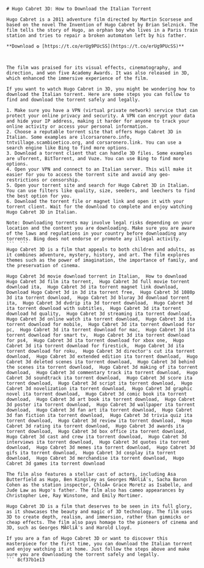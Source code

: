 
 ``` 
# Hugo Cabret 3D: How to Download the Italian Torrent
 
Hugo Cabret is a 2011 adventure film directed by Martin Scorsese and based on the novel The Invention of Hugo Cabret by Brian Selznick. The film tells the story of Hugo, an orphan boy who lives in a Paris train station and tries to repair a broken automaton left by his father.
 
**Download ✪ [https://t.co/erUg9PUcSS](https://t.co/erUg9PUcSS)**


 
The film was praised for its visual effects, cinematography, and direction, and won five Academy Awards. It was also released in 3D, which enhanced the immersive experience of the film.
 
If you want to watch Hugo Cabret in 3D, you might be wondering how to download the Italian torrent. Here are some steps you can follow to find and download the torrent safely and legally.
 
1. Make sure you have a VPN (virtual private network) service that can protect your online privacy and security. A VPN can encrypt your data and hide your IP address, making it harder for anyone to track your online activity or access your personal information.
2. Choose a reputable torrent site that offers Hugo Cabret 3D in Italian. Some examples are ilcorsaronero.info, tntvillage.scambioetico.org, and corsaronero.link. You can use a search engine like Bing to find more options.
3. Download a torrent client that can handle 3D files. Some examples are uTorrent, BitTorrent, and Vuze. You can use Bing to find more options.
4. Open your VPN and connect to an Italian server. This will make it easier for you to access the torrent site and avoid any geo-restrictions or censorship.
5. Open your torrent site and search for Hugo Cabret 3D in Italian. You can use filters like quality, size, seeders, and leechers to find the best option for you.
6. Download the torrent file or magnet link and open it with your torrent client. Wait for the download to complete and enjoy watching Hugo Cabret 3D in Italian.

Note: Downloading torrents may involve legal risks depending on your location and the content you are downloading. Make sure you are aware of the laws and regulations in your country before downloading any torrents. Bing does not endorse or promote any illegal activity.
 ```  ``` 
Hugo Cabret 3D is a film that appeals to both children and adults, as it combines adventure, mystery, history, and art. The film explores themes such as the power of imagination, the importance of family, and the preservation of cinema.
 
Hugo Cabret 3d movie download torrent in Italian,  How to download Hugo Cabret 3d film ita torrent,  Hugo Cabret 3d full movie torrent download ita,  Hugo Cabret 3d ita torrent magnet link download,  Download Hugo Cabret 3d in 3d ita torrent free,  Hugo Cabret 3d 1080p 3d ita torrent download,  Hugo Cabret 3d bluray 3d download torrent ita,  Hugo Cabret 3d dvdrip ita 3d torrent download,  Hugo Cabret 3d ita torrent download with subtitles,  Hugo Cabret 3d ita torrent download hd quality,  Hugo Cabret 3d streaming ita torrent download,  Hugo Cabret 3d online watch ita torrent download,  Hugo Cabret 3d ita torrent download for mobile,  Hugo Cabret 3d ita torrent download for pc,  Hugo Cabret 3d ita torrent download for mac,  Hugo Cabret 3d ita torrent download for smart tv,  Hugo Cabret 3d ita torrent download for ps4,  Hugo Cabret 3d ita torrent download for xbox one,  Hugo Cabret 3d ita torrent download for firestick,  Hugo Cabret 3d ita torrent download for roku,  Hugo Cabret 3d director's cut ita torrent download,  Hugo Cabret 3d extended edition ita torrent download,  Hugo Cabret 3d deleted scenes ita torrent download,  Hugo Cabret 3d behind the scenes ita torrent download,  Hugo Cabret 3d making of ita torrent download,  Hugo Cabret 3d commentary track ita torrent download,  Hugo Cabret 3d soundtrack ita torrent download,  Hugo Cabret 3d score ita torrent download,  Hugo Cabret 3d script ita torrent download,  Hugo Cabret 3d novelization ita torrent download,  Hugo Cabret 3d graphic novel ita torrent download,  Hugo Cabret 3d comic book ita torrent download,  Hugo Cabret 3d art book ita torrent download,  Hugo Cabret 3d poster ita torrent download,  Hugo Cabret 3d wallpaper ita torrent download,  Hugo Cabret 3d fan art ita torrent download,  Hugo Cabret 3d fan fiction ita torrent download,  Hugo Cabret 3d trivia quiz ita torrent download,  Hugo Cabret 3d review ita torrent download,  Hugo Cabret 3d rating ita torrent download,  Hugo Cabret 3d awards ita torrent download,  Hugo Cabret 3d box office ita torrent download,  Hugo Cabret 3d cast and crew ita torrent download,  Hugo Cabret 3d interviews ita torrent download,  Hugo Cabret 3d quotes ita torrent download,  Hugo Cabret 3d memes ita torrent download,  Hugo Cabret 3d gifs ita torrent download,  Hugo Cabret 3d cosplay ita torrent download,  Hugo Cabret 3d merchandise ita torrent download,  Hugo Cabret 3d games ita torrent download
 
The film also features a stellar cast of actors, including Asa Butterfield as Hugo, Ben Kingsley as Georges MÃ©liÃ¨s, Sacha Baron Cohen as the station inspector, ChloÃ« Grace Moretz as Isabelle, and Jude Law as Hugo's father. The film also has cameo appearances by Christopher Lee, Ray Winstone, and Emily Mortimer.
 
Hugo Cabret 3D is a film that deserves to be seen in its full glory, as it showcases the beauty and magic of 3D technology. The film uses 3D to create depth, realism, and immersion, rather than gimmicks or cheap effects. The film also pays homage to the pioneers of cinema and 3D, such as Georges MÃ©liÃ¨s and Harold Lloyd.
 
If you are a fan of Hugo Cabret 3D or want to discover this masterpiece for the first time, you can download the Italian torrent and enjoy watching it at home. Just follow the steps above and make sure you are downloading the torrent safely and legally.
 ``` 8cf37b1e13
 
